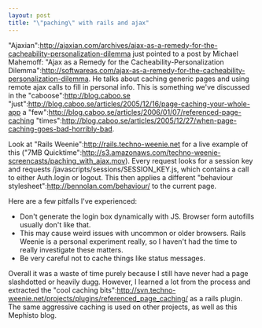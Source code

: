 ```yaml
--- 
layout: post
title: "\"paching\" with rails and ajax"
---
```

"Ajaxian":http://ajaxian.com/archives/ajax-as-a-remedy-for-the-cacheability-personalization-dilemma just pointed to a post by Michael Mahemoff: "Ajax as a Remedy for the Cacheability-Personalization Dilemma":http://softwareas.com/ajax-as-a-remedy-for-the-cacheability-personalization-dilemma.  He talks about caching generic pages and using remote ajax calls to fill in personal info.  This is something we've discussed in the "caboose":http://blog.caboo.se "just":http://blog.caboo.se/articles/2005/12/16/page-caching-your-whole-app a "few":http://blog.caboo.se/articles/2006/01/07/referenced-page-caching "times":http://blog.caboo.se/articles/2005/12/27/when-page-caching-goes-bad-horribly-bad.  

Look at "Rails Weenie":http://rails.techno-weenie.net for a live example of this ("7MB Quicktime":http://s3.amazonaws.com/techno-weenie-screencasts/paching_with_ajax.mov).  Every request looks for a session key and requests /javascripts/sessions/SESSION_KEY.js, which contains a call to either Auth.login or logout.  This then applies a different "behaviour stylesheet":http://bennolan.com/behaviour/ to the current page.  

Here are a few pitfalls I've experienced:

* Don't generate the login box dynamically with JS.  Browser form autofills usually don't like that.
* This may cause weird issues with uncommon or older browsers.  Rails Weenie is a personal experiment really, so I haven't had the time to really investigate these matters.
* Be very careful not to cache things like status messages.

Overall it was a waste of time purely because I still have never had a page slashdotted or heavily dugg.  However, I learned a lot from the process and extracted the "cool caching bits":http://svn.techno-weenie.net/projects/plugins/referenced_page_caching/ as a rails plugin.  The same aggressive caching is used on other projects, as well as this Mephisto blog.
